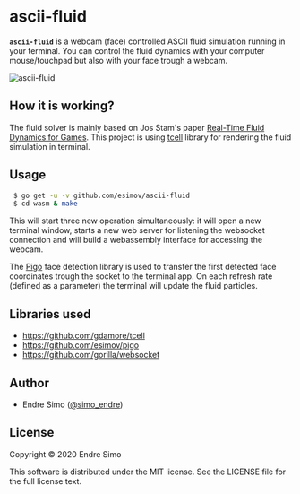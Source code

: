 # ascii-fluid

**`ascii-fluid`** is a webcam (face) controlled ASCII fluid simulation running in your terminal. You can control the fluid dynamics with your computer mouse/touchpad but also with your face trough a webcam. 

![ascii-fluid](https://user-images.githubusercontent.com/883386/73605776-2b83bf00-45ab-11ea-93d1-ad6b2a6010e7.gif)

## How it is working?

The fluid solver is mainly based on Jos Stam's paper [Real-Time Fluid Dynamics for Games](https://pdfs.semanticscholar.org/847f/819a4ea14bd789aca8bc88e85e906cfc657c.pdf). This project is using [tcell](https://github.com/gdamore/tcell) library for rendering the fluid simulation in terminal.

## Usage

```bash
 $ go get -u -v github.com/esimov/ascii-fluid
 $ cd wasm & make
```

This will start three new operation simultaneously: it will open a new terminal window, starts a new web server for listening the websocket connection and will build a webassembly interface for accessing the webcam. 

The [Pigo](https://github.com/esimov/pigo) face detection library is used to transfer the first detected face coordinates trough the socket to the terminal app. On each refresh rate (defined as a parameter) the terminal will update the fluid particles.

## Libraries used

- https://github.com/gdamore/tcell
- https://github.com/esimov/pigo
- https://github.com/gorilla/websocket

## Author

* Endre Simo ([@simo_endre](https://twitter.com/simo_endre))

## License

Copyright © 2020 Endre Simo

This software is distributed under the MIT license. See the LICENSE file for the full license text.
